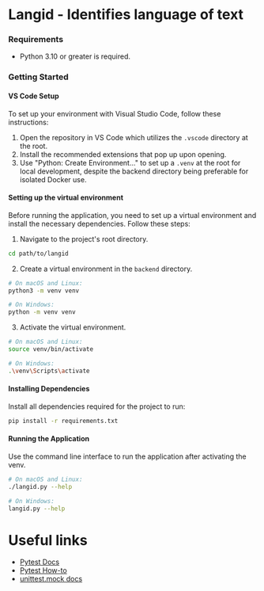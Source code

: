 # Langid - Identifies language of text

### Requirements

- Python 3.10 or greater is required.

### Getting Started

#### VS Code Setup

To set up your environment with Visual Studio Code, follow these instructions:

1. Open the repository in VS Code which utilizes the `.vscode` directory at the root.
2. Install the recommended extensions that pop up upon opening.
3. Use "Python: Create Environment..." to set up a `.venv` at the root for local development, despite the backend directory being preferable for isolated Docker use.

#### Setting up the virtual environment

Before running the application, you need to set up a virtual environment and install the necessary dependencies. Follow these steps:

1. Navigate to the project's root directory.

```bash
cd path/to/langid
```

2. Create a virtual environment in the `backend` directory.

```bash
# On macOS and Linux:
python3 -m venv venv

# On Windows:
python -m venv venv
```

3. Activate the virtual environment.

```bash
# On macOS and Linux:
source venv/bin/activate

# On Windows:
.\venv\Scripts\activate
```

#### Installing Dependencies

Install all dependencies required for the project to run:

```bash
pip install -r requirements.txt
```

#### Running the Application

Use the command line interface to run the application after activating the venv.

```bash
# On macOS and Linux:
./langid.py --help

# On Windows:
langid.py --help
```

# Useful links

- [Pytest Docs](https://docs.pytest.org/en)
- [Pytest How-to](https://docs.pytest.org/en/7.4.x/how-to/index.html#how-to)
- [unittest.mock docs](https://docs.python.org/3/library/unittest.mock.html)
